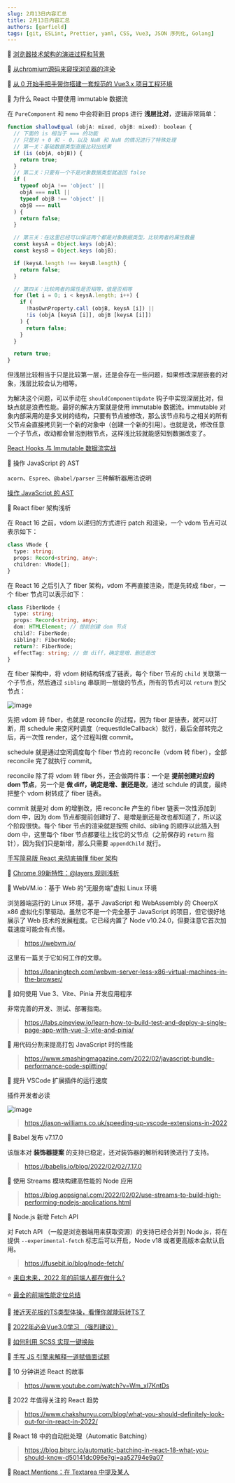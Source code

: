 ```yaml
---
slug: 2月13日内容汇总
title: 2月13日内容汇总
authors: [garfield]
tags: [git, ESLint, Prettier, yaml, CSS, Vue3, JSON 序列化, Golang]
---
```


📒 [浏览器技术架构的演进过程和背景](https://juejin.cn/post/7035791029814951950)

📒 [从chromium源码来窥探浏览器的渲染](https://juejin.cn/post/7059408852390772767)

📒 [从 0 开始手把手带你搭建一套规范的 Vue3.x 项目工程环境](https://juejin.cn/post/6951649464637636622)

📒 为什么 React 中要使用 immutable 数据流

在 `PureComponent` 和 `memo` 中会将新旧 props 进行 **浅层比对**，逻辑非常简单：

```js
function shallowEqual (objA: mixed, objB: mixed): boolean {
  // 下面的 is 相当于 === 的功能
  // 只是对 + 0 和 - 0，以及 NaN 和 NaN 的情况进行了特殊处理
  // 第一关：基础数据类型直接比较出结果
  if (is (objA, objB)) {
    return true;
  }
  // 第二关：只要有一个不是对象数据类型就返回 false
  if (
    typeof objA !== 'object' ||
    objA === null ||
    typeof objB !== 'object' ||
    objB === null
  ) {
    return false;
  }

  // 第三关：在这里已经可以保证两个都是对象数据类型，比较两者的属性数量
  const keysA = Object.keys (objA);
  const keysB = Object.keys (objB);

  if (keysA.length !== keysB.length) {
    return false;
  }

  // 第四关：比较两者的属性是否相等，值是否相等
  for (let i = 0; i < keysA.length; i++) {
    if (
      !hasOwnProperty.call (objB, keysA [i]) ||
      !is (objA [keysA [i]], objB [keysA [i]])
    ) {
      return false;
    }
  }

  return true;
}
```

但浅层比较相当于只是比较第一层，还是会存在一些问题，如果修改深层嵌套的对象，浅层比较会认为相等。

为解决这个问题，可以手动在 `shouldComponentUpdate` 钩子中实现深层比对，但缺点就是浪费性能。最好的解决方案就是使用 immutable 数据流。immutable 对象内部采用的是多叉树的结构，只要有节点被修改，那么该节点和与之相关的所有父节点会直接拷贝到一个新的对象中（创建一个新的引用）。也就是说，修改任意一个子节点，改动都会冒泡到根节点，这样浅比较就能感知到数据改变了。

[React Hooks 与 Immutable 数据流实战](https://juejin.cn/book/6844733816460804104/section/6844733816548884487)

📒 操作 JavaScript 的 AST

`acorn`、`Espree`、`@babel/parser` 三种解析器用法说明

[操作 JavaScript 的 AST](https://juejin.cn/post/7061808830274863118)

📒 React fiber 架构浅析

在 React 16 之前，vdom 以递归的方式进行 patch 和渲染，一个 vdom 节点可以表示如下：

```ts
class VNode {
  type: string;
  props: Record<string, any>;
  children: VNode[];
}
```

在 React 16 之后引入了 fiber 架构，vdom 不再直接渲染，而是先转成 fiber，一个 fiber 节点可以表示如下：

```ts
class FiberNode {
  type: string;
  props: Record<string, any>;
  dom: HTMLElement; // 提前创建 dom 节点
  child?: FiberNode;
  sibling?: FiberNode;
  return?: FiberNode;
  effectTag: string; // 做 diff，确定是增、删还是改
}
```

在 fiber 架构中，将 vdom 树结构转成了链表，每个 fiber 节点的 `child` 关联第一个子节点，然后通过 `sibling` 串联同一层级的节点，所有的节点可以 `return` 到父节点：

![image](./react-fiber.png)

先把 vdom 转 fiber，也就是 reconcile 的过程，因为 fiber 是链表，就可以打断，用 schedule 来空闲时调度（requestIdleCallback）就行，最后全部转完之后，再一次性 render，这个过程叫做 commit。

schedule 就是通过空闲调度每个 fiber 节点的 reconcile（vdom 转 fiber），全部 reconcile 完了就执行 commit。

reconcile 除了将 vdom 转 fiber 外，还会做两件事：一个是 **提前创建对应的 dom 节点**，另一个是 **做 diff，确定是增、删还是改**，通过 schdule 的调度，最终把整个 vdom 树转成了 fiber 链表。

commit 就是对 dom 的增删改，把 reconcile 产生的 fiber 链表一次性添加到 dom 中，因为 dom 节点都提前创建好了、是增是删还是改也都知道了，所以这个阶段很快。每个 fiber 节点的渲染就是按照 child、sibling 的顺序以此插入到 dom 中，这里每个 fiber 节点都要往上找它的父节点（之前保存的 `return` 指针），因为我们只是新增，那么只需要 `appendChild` 就行。

[手写简易版 React 来彻底搞懂 fiber 架构](https://juejin.cn/post/7063321486135656479)

📒 [Chrome 99新特性：@layers 规则浅析](https://mp.weixin.qq.com/s/Hnp2XddZPp3WAHrXBqEyAQ)

📒 WebVM.io：基于 Web 的“无服务端”虚拟 Linux 环境

浏览器端运行的 Linux 环境，基于 JavaScript 和 WebAssembly 的 CheerpX x86 虚拟化引擎驱动。虽然它不是一个完全基于 JavaScript 的项目，但它很好地展示了 Web 技术的发展程度。它已经内置了 Node v10.24.0，但要注意它首次加载速度可能会有点慢。

> https://webvm.io/

这里有一篇关于它如何工作的文章。

> https://leaningtech.com/webvm-server-less-x86-virtual-machines-in-the-browser/

📒 如何使用 Vue 3、Vite、Pinia 开发应用程序

非常完善的开发、测试、部署指南。

> https://labs.pineview.io/learn-how-to-build-test-and-deploy-a-single-page-app-with-vue-3-vite-and-pinia/

📒 用代码分割来提高打包 JavaScript 时的性能

> https://www.smashingmagazine.com/2022/02/javascript-bundle-performance-code-splitting/

📒 提升 VSCode 扩展插件的运行速度

插件开发者必读

![image](./vscode-arch.webp)

> https://jason-williams.co.uk/speeding-up-vscode-extensions-in-2022

📒 Babel 发布 v7.17.0

该版本对 **装饰器提案** 的支持已稳定，还对装饰器的解析和转换进行了支持。

> https://babeljs.io/blog/2022/02/02/7.17.0

📒 使用 Streams 模块构建高性能的 Node 应用

> https://blog.appsignal.com/2022/02/02/use-streams-to-build-high-performing-nodejs-applications.html

📒 Node.js 新增 Fetch API

对 Fetch API （一般是浏览器端用来获取资源）的支持已经合并到 Node.js，将在提供 `‑‑experimental‑fetch` 标志后可以开启，Node v18 或者更高版本会默认启用。

> https://fusebit.io/blog/node-fetch/

⭐️ [来自未来，2022 年的前端人都在做什么?](https://mp.weixin.qq.com/s/triP_hXILSWq37DIGz4VNg)

⭐️ [最全的前端性能定位总结](https://juejin.cn/post/7052918009555320839)

📒 [接近天花板的TS类型体操，看懂你就能玩转TS了](https://juejin.cn/post/7061556434692997156)

📒 [2022年必会Vue3.0学习 （强烈建议）](https://juejin.cn/post/7057325585705467918)

📒 [如何利用 SCSS 实现一键换肤](https://juejin.cn/post/7062496975454732301)

📒 [手写 JS 引擎来解释一道赋值面试题](https://juejin.cn/post/7062258342546620423)

📒 10 分钟讲述 React 的故事

> https://www.youtube.com/watch?v=Wm_xI7KntDs

📒 2022 年值得关注的 React 趋势

> https://www.chakshunyu.com/blog/what-you-should-definitely-look-out-for-in-react-in-2022/

📒 React 18 中的自动批处理（Automatic Batching）

> https://blog.bitsrc.io/automatic-batching-in-react-18-what-you-should-know-d50141dc096e?gi=aa52794e9a07

📒 [React Mentions：在 Textarea 中提及某人](https://github.com/signavio/react-mentions)
